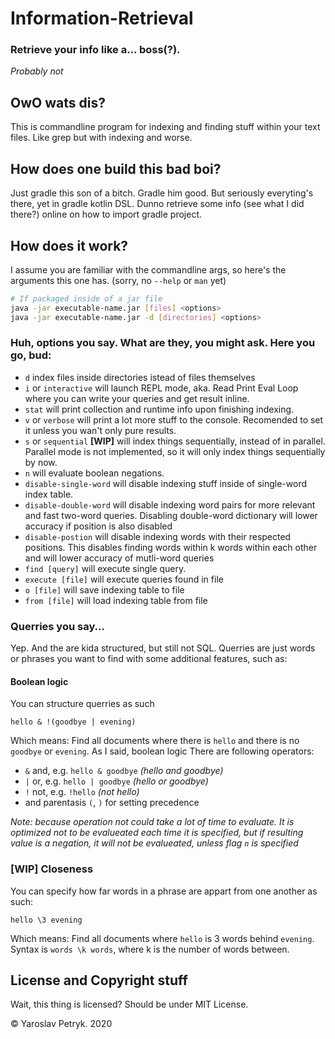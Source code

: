 # Information-Retrieval

### Retrieve your info like a... boss(?). 
_Probably not_

## OwO wats dis?
This is commandline program for indexing and finding stuff within your text files. Like grep but with indexing and worse.

## How does one build this bad boi?
Just gradle this son of a bitch. Gradle him good. But seriously everyting's there, yet in gradle kotlin DSL. Dunno retrieve some info (see what I did there?) online on how to import gradle project.

## How does it work?
I assume you are familiar with the commandline args, so here's the arguments this one has. (sorry, no `--help` or `man` yet)
```bash
# If packaged inside of a jar file
java -jar executable-name.jar [files] <options>
java -jar executable-name.jar -d [directories] <options>
```
### Huh, options you say. What are they, you might ask. Here you go, bud:
- `d` index files inside directories istead of files themselves
- `i` or `interactive` will launch REPL mode, aka. Read Print Eval Loop where you can write your queries and get result inline.
- `stat` will print collection and runtime info upon finishing indexing.
- `v` or `verbose` will print a lot more stuff to the console. Recomended to set it unless you wan't only pure results.
- `s` or `sequential` **\[WIP\]** will index things sequentially, instead of in parallel. Parallel mode is not implemented, so it will only index things sequentially by now.
- `n` will evaluate boolean negations.
- `disable-single-word` will disable indexing stuff inside of single-word index table.
- `disable-double-word` will disable indexing word pairs for more relevant and fast two-word queries. Disabling double-word dictionary will lower accuracy if position is also disabled
- `disable-postion` will disable indexing words with their respected positions. This disables finding words within k words within each other and will lower accuracy of mutli-word queries
- `find [query]` will execute single query.
- `execute [file]` will execute queries found in file
- `o [file]` will save indexing table to file
- `from [file]` will load indexing table from file

### Querries you say...
Yep. And the are kida structured, but still not SQL. Querries are just words or phrases you want to find with some additional features, such as:
#### Boolean logic
You can structure querries as such
```
hello & !(goodbye | evening)
```
Which means: Find all documents where there is `hello` and there is no `goodbye` or `evening`. As I said, boolean logic
There are following operators:
- `&` and, e.g. `hello & goodbye` _(hello and goodbye)_
- `|` or, e.g. `hello | goodbye` _(hello or goodbye)_
- `!` not, e.g. `!hello` _(not hello)_
- and parentasis `(`, `)` for setting precedence

_Note: because operation not could take a lot of time to evaluate. It is optimized not to be evalueated each time it is specified, but if resulting value is a negation, it will not be evalueated, unless flag `n` is specified_
### [WIP] Closeness
You can specify how far words in a phrase are appart from one another as such:
```
hello \3 evening
```
Which means: Find all documents where `hello` is 3 words behind `evening`. Syntax is `words \k words`, where k is the number of words between.

## License and Copyright stuff
Wait, this thing is licensed? Should be under MIT License. 

© Yaroslav Petryk. 2020
